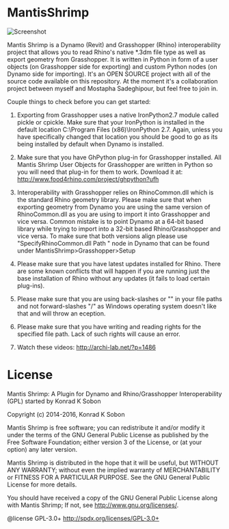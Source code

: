 MantisShrimp
============

![Screenshot](http://archi-lab.net/wp-content/uploads/2014/10/Mantis_logo.png?width=600)


Mantis Shrimp is a Dynamo (Revit) and Grasshopper (Rhino) interoperability project that allows you to read Rhino's native *.3dm file type as well as export geometry from Grasshopper. It is written in Python in form of a user objects (on Grasshopper side for exporting) and custom Python nodes (on Dynamo side for importing). It's an OPEN SOURCE project with all of the source code available on this repository. At the moment it's a collaboration project between myself and Mostapha Sadeghipour, but feel free to join in. 

Couple things to check before you can get started:

  1. Exporting from Grasshopper uses a native IronPython2.7 module called pickle or cpickle. Make sure that your IronPython is installed in the default location C:\Program Files (x86)\IronPython 2.7. Again, unless you have specifically changed that location you should be good to go as its being installed by default when Dynamo is installed. 
  
  2. Make sure that you have GhPython plug-in for Grasshopper installed. All Mantis Shrimp User Objects for Grasshopper are written in Python so you will need that plug-in for them to work. Download it at: http://www.food4rhino.com/project/ghpython?ufh
  
  3. Interoperability with Grasshopper relies on RhinoCommon.dll which is the standard Rhino geometry library. Please make sure that when exporting geometry from Dynamo you are using the same version of RhinoCommon.dll as you are using to import it into Grasshopper and vice versa. Common mistake is to point Dynamo at a 64-bit based library while trying to import into a 32-bit based Rhino/Grasshopper and vice versa. To make sure that both versions align please use "SpecifyRhinoCommon.dll Path " node in Dynamo that can be found under MantisShrimp>Grasshopper>Setup
  
  4. Please make sure that you have latest updates installed for Rhino. There are some known conflicts that will happen if you are running just the base installation of Rhino without any updates (it fails to load certain plug-ins).
  
  5. Please make sure that you are using back-slashes or "\" in your file paths and not forward-slashes "/" as Windows operating system doesn't like that and will throw an eception.
  
  6. Please make sure that you have writing and reading rights for the specified file path. Lack of such rights will cause an error. 
  
  3. Watch these videos: http://archi-lab.net/?p=1486
  
License
============

Mantis Shrimp: A Plugin for Dynamo and Rhino/Grasshopper Interoperability (GPL) started by Konrad K Sobon

Copyright (c) 2014-2016, Konrad K Sobon

Mantis Shrimp is free software; you can redistribute it and/or modify it under the terms of the GNU General Public License as published by the Free Software Foundation; either version 3 of the License, or (at your option) any later version.

Mantis Shrimp is distributed in the hope that it will be useful, but WITHOUT ANY WARRANTY; without even the implied warranty of MERCHANTABILITY or FITNESS FOR A PARTICULAR PURPOSE. See the GNU General Public License for more details.

You should have received a copy of the GNU General Public License along with Mantis Shrimp; If not, see http://www.gnu.org/licenses/.

@license GPL-3.0+ http://spdx.org/licenses/GPL-3.0+
